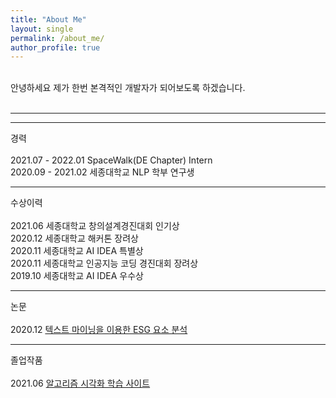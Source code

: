 ```yaml
---
title: "About Me"
layout: single
permalink: /about_me/
author_profile: true
---
```

<br>
안녕하세요 제가 한번 본격적인 개발자가 되어보도록 하겠습니다.<br>
<br>
<hr>
<hr>
경력<br><br>
2021.07 - 2022.01 SpaceWalk(DE Chapter) Intern<br>
2020.09 - 2021.02 세종대학교 NLP 학부 연구생 
<br>
<hr>
수상이력<br><br>
2021.06 세종대학교 창의설계경진대회 인기상<br>
2020.12 세종대학교 해커톤 장려상<br>
2020.11 세종대학교 AI IDEA 특별상<br>
2020.11 세종대학교 인공지능 코딩 경진대회 장려상<br>
2019.10 세종대학교 AI IDEA 우수상
<br>
<hr>
논문<br><br>
2020.12 <a href="https://www.dbpia.co.kr/Journal/articleDetail?nodeId=NODE10529951">텍스트 마이닝을 이용한 ESG 요소 분석</a>
<br>
<hr>
졸업작품<br><br>
2021.06 <a href="https://youtu.be/zLQoVASa114">알고리즘 시각화 학습 사이트</a>